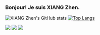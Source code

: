### Bonjour! Je suis XIANG Zhen.
![XIANG Zhen's GitHub stats](https://github-readme-stats.vercel.app/api?username=xzmaths&show_icons=true)
[![Top Langs](https://github-readme-stats.vercel.app/api/top-langs/?username=xzmaths)](https://github.com/xzmaths/github-readme-stats)

![](https://img.shields.io/badge/OS-Windows-informational?style=flat&logo=data:image/svg%2bxml;base64,<BASE64_data>)
![](https://img.shields.io/badge/Editor-Visual_Studio_Code-informational?style=flat&logo=data:image/svg%2bxml;base64,<BASE64_data>)
![](https://img.shields.io/badge/Code-Lean-informational?style=flat&logo=data:image/svg%2bxml;base64,<BASE64_data>)
